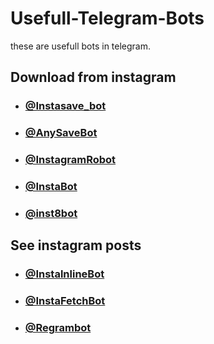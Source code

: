 # Usefull-Telegram-Bots
these are usefull bots in telegram.
## Download from instagram
- ### [@Instasave_bot](https://t.me/Instasave_bot)
- ### [@AnySaveBot](https://t.me/AnySaveBot)
- ### [@InstagramRobot](https://t.me/InstagramRobot)
- ### [@InstaBot](https://t.me/InstaBot)
- ### [@inst8bot](https://t.me/inst8bot)
## See instagram posts
- ### [@InstalnlineBot](https://t.me/InstalnlineBot)
- ### [@InstaFetchBot](https://t.me/InstaFetchBot)
- ### [@Regrambot](https://t.me/Regrambot)











